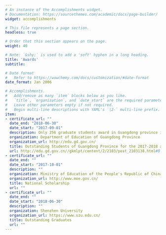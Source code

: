 ```yaml
---
# An instance of the Accomplishments widget.
# Documentation: https://sourcethemes.com/academic/docs/page-builder/
widget: accomplishments

# This file represents a page section.
headless: true

# Order that this section appears on the page.
weight: 40

# Note: `&shy;` is used to add a 'soft' hyphen in a long heading.
title: 'Awards'
subtitle:

# Date format
#   Refer to https://wowchemy.com/docs/customization/#date-format
date_format: Jan 2006

# Accomplishments.
#   Add/remove as many `item` blocks below as you like.
#   `title`, `organization`, and `date_start` are the required parameters.
#   Leave other parameters empty if not required.
#   Begin multi-line descriptions with YAML's `|2-` multi-line prefix.
item:
- certificate_url: ""
  date_end: "2018-06-30"
  date_start: "2017-09-01"
  description: Only 256 graduate students award in Guangdong province in the year 2018.
  organization: Department of Education of Guangdong Province
  organization_url: http://edu.gd.gov.cn/
  title: Outstanding Students of Guangdong Province for the 2017-2018 academic year (Graduate level)
  url: http://edu.gd.gov.cn//gkmlpt/content/2/2103/post_2103138.html#0
- certificate_url: ""
  date_end: ""
  date_start: "2017-10-01"
  description: ""
  organization: Ministry of Education of the People's Republic of China
  organization_url: http://www.moe.gov.cn/
  title: National Scholarship
  url: ""
- certificate_url: ""
  date_end: ""
  date_start: "2018-06-30"
  description: ""
  organization: Shenzhen University
  organization_url: https://www.szu.edu.cn/
  title: Outstanding Graduates
  url: ""
---
```

